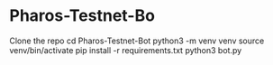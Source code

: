 # Pharos-Testnet-Bo
Clone the repo
cd Pharos-Testnet-Bot
python3 -m venv venv
source venv/bin/activate
pip install -r requirements.txt
python3 bot.py
